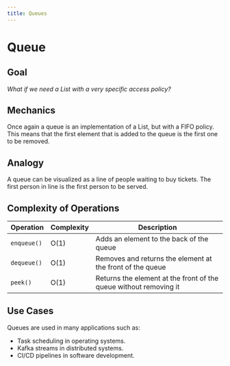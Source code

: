 ```yaml
---
title: Queues
---
```


# Queue

## Goal

*What if we need a List with a very specific access policy?*

## Mechanics

Once again a queue is an implementation of a List, but with a FIFO policy. This means that the first element that is added to the queue is the first one to be removed.

## Analogy

A queue can be visualized as a line of people waiting to buy tickets. The first person in line is the first person to be served.

## Complexity of Operations

| Operation | Complexity | Description |
|-----------|------------|-------------|
| `enqueue()` | O(1) | Adds an element to the back of the queue |
| `dequeue()` | O(1) | Removes and returns the element at the front of the queue |
| `peek()` | O(1) | Returns the element at the front of the queue without removing it |

## Use Cases

Queues are used in many applications such as:
- Task scheduling in operating systems.
- Kafka streams in distributed systems.
- CI/CD pipelines in software development.